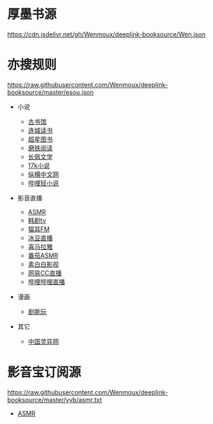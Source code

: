 # 厚墨书源
https://cdn.jsdelivr.net/gh/Wenmoux/deeplink-booksource/Wen.json



# 亦搜规则
 https://raw.githubusercontent.com/Wenmoux/deeplink-booksource/master/esou.json

- 小说
  - [古书馆](http://app.bailianyu.com:1819/appapi)
  - [连城读书](http://www.lc1001.com/)
  - [超星图书](http://yz4.chaoxing.com)
  - [磨铁阅读](http://WWW.motie.com)
  - [长佩文学](https://m.gongzicp.com)
  - [17k小说](https://www.17k.com)
  - [纵横中文网](http://www.zongheng.com)
  - [哔哩轻小说](https://m.linovelib.com)

 - 影音直播
   - [ASMR](https://www.wasmr.com)
   - [韩剧tv](https://m.hanjutv.com)
   - [猫耳FM](https://fm.missevan.com/)
   - [冰豆直播](https://m.tv.bingdou.net)
   - [喜马拉雅](https://www.ximalaya.com)
   - [番茄ASMR](https://www.qqasmr.com)
   - [素白白影视](https://www.subaibai.com)
   - [网易CC直播](http://cc.163.com)
   - [哔哩哔哩直播](https://live.bilibili.com)

- 漫画
  - [剧能玩](https://jnwtv.com)

- 其它

  - [中国灵异网](http://www.lingyi.org)
  

# 影音宝订阅源
https://raw.githubusercontent.com/Wenmoux/deeplink-booksource/master/yyb/asmr.txt

- [ASMR](https://www.wasmr.com)